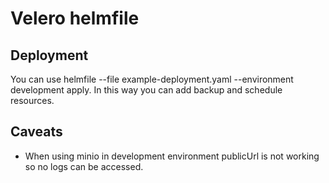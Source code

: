 # Velero helmfile

## Deployment

You can use helmfile --file example-deployment.yaml --environment development apply. In this way you can add backup and schedule resources.

## Caveats

* When using minio in development environment publicUrl is not working so no logs can be accessed.
